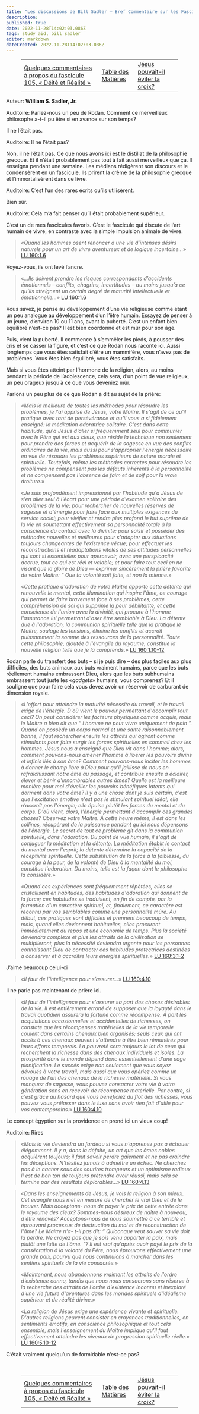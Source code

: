 ```yaml
---
title: "Les discussions de Bill Sadler — Bref Commentaire sur les Fascicules de Rodan"
description:
published: true
date: 2022-11-28T14:02:03.086Z
tags: study aid, bill sadler
editor: markdown
dateCreated: 2022-11-28T14:02:03.086Z
---
```


<figure class="table chapter-navigator">
  <table>
    <tbody>
      <tr>
        <td><a href="/fr/article/William_S_Sadler_Jr/Bill_Sadler_Talks/19">Quelques commentaires à propos du fascicule 105, « Déité et Réalité »</a></td>
        <td><a href="/fr/article/William_S_Sadler_Jr/Bill_Sadler_Talks/Index">Table des Matières</a></td>
        <td><a href="/fr/article/William_S_Sadler_Jr/Bill_Sadler_Talks/21">Jésus pouvait-il éviter la croix?</a></td>
      </tr>
    </tbody>
  </table>
</figure>

Auteur: **William S. Sadler, Jr.**

Auditoire: Parlez-nous un peu de Rodan. Comment ce merveilleux philosophe a-t-il pu être si en avance sur son temps?

Il ne l’était pas.

Auditoire: Il ne l’était pas?

Non, il ne l’était pas. Ce que nous avons ici est le distillat de la philosophie grecque. Et il n’était probablement pas tout à fait aussi merveilleux que ça. Il enseigna pendant une semaine. Les médians rédigèrent son discours et le condensèrent en un fascicule. Ils prirent la crème de la philosophie grecque et l’immortalisèrent dans ce livre.

Auditoire: C’est l’un des rares écrits qu’ils utilisèrent.

Bien sûr.

Auditoire: Cela m’a fait penser qu’il était probablement supérieur.

C’est un de mes fascicules favoris. C’est le fascicule qui discute de l’art humain de vivre, en contraste avec la simple impulsion animale de vivre.

> «_Quand les hommes osent renoncer à une vie d’intenses désirs naturels pour un art de vivre aventureux et de logique incertaine..._» [LU 160:1.6](/fr/The_Urantia_Book/160#p1_6)

Voyez-vous, ils ont levé l’ancre.

> «_...Ils doivent prendre les risques correspondants d’accidents émotionnels – conflits, chagrins, incertitudes – au moins jusqu’à ce qu’ils atteignent un certain degré de maturité intellectuelle et émotionnelle..._» [LU 160:1.6](/fr/The_Urantia_Book/160#p1_6)

Vous savez, je pense au développement d’une vie religieuse comme étant un peu analogue au développement d’un l’être humain. Essayez de penser à un jeune, d’environ 10 ou 11 ans, avant la puberté. C’est un enfant bien équilibré n’est-ce pas? Il est bien coordonné et est mûr pour son âge.

Puis, vient la puberté. Il commence à s’emmêler les pieds, à pousser des cris et se casser la figure, et c’est ce que Rodan nous raconte ici. Aussi longtemps que vous êtes satisfait d’être un mammifère, vous n’avez pas de problèmes. Vous êtes bien équilibré, vous êtes satisfaits.

Mais si vous êtes atteint par l’hormone de la religion, alors, au moins pendant la période de l’adolescence, cela sera, d’un point de vue religieux, un peu orageux jusqu’à ce que vous deveniez mûr.

Parlons un peu plus de ce que Rodan a dit au sujet de la prière:

> «_Mais la meilleure de toutes les méthodes pour résoudre les problèmes, je l'ai apprise de Jésus, votre Maitre. Il s'agit de ce qu'il pratique avec tant de persévérance et qu'il vous a si fidèlement enseigné: la méditation adoratrice solitaire. C'est dans cette habitude, qu'a Jésus d'aller si fréquemment seul pour communier avec le Père qui est aux cieux, que réside la technique non seulement pour prendre des forces et acquérir de la sagesse en vue des conflits ordinaires de la vie, mais aussi pour s'approprier l'énergie nécessaire en vue de résoudre les problèmes supérieurs de nature morale et spirituelle. Toutefois, même les méthodes correctes pour résoudre les problèmes ne compensent pas les défauts inhérents à la personnalité et ne compensent pas l'absence de faim et de soif pour la vraie droiture._»
> 
> «_Je suis profondément impressionné par l'habitude qu'a Jésus de s'en aller seul à l'écart pour une période d'examen solitaire des problèmes de la vie; pour rechercher de nouvelles réserves de sagesse et d'énergie pour faire face aux multiples exigences du service social; pour vivifier et rendre plus profond le but suprême de la vie en soumettant effectivement sa personnalité totale à la conscience du contact avec la divinité; pour saisir et posséder des méthodes nouvelles et meilleures pour s'adapter aux situations toujours changeantes de l'existence vécue; pour effectuer les reconstructions et réadaptations vitales de ses attitudes personnelles qui sont si essentielles pour apercevoir, avec une perspicacité accrue, tout ce qui est réel et valable; et pour faire tout ceci en ne visant que la gloire de Dieu — exprimer sincèrement la prière favorite de votre Maitre: “ Que ta volonté soit faite, et non la mienne._»
> 
> «_Cette pratique d'adoration de votre Maitre apporte cette détente qui renouvelle le mental, cette illumination qui inspire l'âme, ce courage qui permet de faire bravement face à ses problèmes, cette compréhension de soi qui supprime la peur débilitante, et cette conscience de l'union avec la divinité, qui procure à l'homme l'assurance lui permettant d'oser être semblable à Dieu. La détente due à l'adoration, la communion spirituelle telle que la pratique le Maitre, soulage les tensions, élimine les conflits et accroît puissamment la somme des ressources de la personnalité. Toute cette philosophie, ajoutée à l'évangile du royaume, constitue la nouvelle religion telle que je la comprends._» [LU 160:1.10-12](/fr/The_Urantia_Book/160#p1_10)

Rodan parle du transfert des buts – si je puis dire – des plus faciles aux plus difficiles, des buts animaux aux buts vraiment humains, parce que les buts réellement humains embrassent Dieu, alors que les buts subhumains embrassent tout juste les «_gadgets_» humains, vous comprenez? Et il souligne que pour faire cela vous devez avoir un réservoir de carburant de dimension royale.

> «_L'effort pour atteindre la maturité nécessite du travail, et le travail exige de l'énergie. D'où vient le pouvoir permettant d'accomplir tout ceci? On peut considérer les facteurs physiques comme acquis, mais le Maitre a bien dit que “ l'homme ne peut vivre uniquement de pain ”. Quand on possède un corps normal et une santé raisonnablement bonne, il faut rechercher ensuite les attraits qui agiront comme stimulants pour faire surgir les forces spirituelles en sommeil chez les hommes. Jésus nous a enseigné que Dieu vit dans l'homme; alors, comment pouvons-nous amener l'homme à libérer les pouvoirs divins et infinis liés à son âme? Comment pouvons-nous inciter les hommes à donner le champ libre à Dieu pour qu'il jaillisse de nous en rafraîchissant notre âme au passage, et contribue ensuite à éclairer, élever et bénir d'innombrables autres âmes? Quelle est la meilleure manière pour moi d'éveiller les pouvoirs bénéfiques latents qui dorment dans votre âme? Il y a une chose dont je suis certain, c'est que l'excitation émotive n'est pas le stimulant spirituel idéal; elle n’accroît pas l'énergie; elle épuise plutôt les forces du mental et du corps. D'où vient, alors, l'énergie permettant d'accomplir ces grandes choses? Observez votre Maitre. À cette heure même, il est dans les collines, récupérant de la puissance pendant qu'ici nous dépensons de l'énergie. Le secret de tout ce problème gît dans la communion spirituelle, dans l'adoration. Du point de vue humain, il s'agit de conjuguer la méditation et la détente. La méditation établit le contact du mental avec l'esprit; la détente détermine la capacité de la réceptivité spirituelle. Cette substitution de la force à la faiblesse, du courage à la peur, de la volonté de Dieu à la mentalité du moi, constitue l'adoration. Du moins, telle est la façon dont le philosophe la considère._»
> 
> «_Quand ces expériences sont fréquemment répétées, elles se cristallisent en habitudes, des habitudes d'adoration qui donnent de la force; ces habitudes se traduisent, en fin de compte, par la formation d'un caractère spirituel, et, finalement, ce caractère est reconnu par vos semblables comme une personnalité mûre. Au début, ces pratiques sont difficiles et prennent beaucoup de temps, mais, quand elles deviennent habituelles, elles procurent immédiatement du repos et une économie de temps. Plus la société deviendra complexe et plus les attraits de la civilisation se multiplieront, plus la nécessité deviendra urgente pour les personnes connaissant Dieu de contracter ces habitudes protectrices destinées à conserver et à accroître leurs énergies spirituelles._» [LU 160:3.1-2](/fr/The_Urantia_Book/160#p3_1)

J’aime beaucoup celui-ci

> «_Il faut de l’intelligence pour s’assurer..._» [LU 160:4.10](/fr/The_Urantia_Book/160#p4_10)

Il ne parle pas maintenant de prière ici.

> «_Il faut de l'intelligence pour s'assurer sa part des choses désirables de la vie. Il est entièrement erroné de supposer que la loyauté dans le travail quotidien assurera la fortune comme récompense. À part les acquisitions occasionnelles et accidentelles de richesses, on constate que les récompenses matérielles de la vie temporelle coulent dans certains chenaux bien organisés; seuls ceux qui ont accès à ces chenaux peuvent s'attendre à être bien rémunérés pour leurs efforts temporels. La pauvreté sera toujours le lot de ceux qui recherchent la richesse dans des chenaux individuels et isolés. La prospérité dans le monde dépend donc essentiellement d'une sage planification. Le succès exige non seulement que vous soyez dévoués à votre travail, mais aussi que vous opériez comme un rouage de l'un des chenaux de la richesse matérielle. Si vous manquez de sagesse, vous pouvez consacrer votre vie à votre génération sans en recevoir de récompense matérielle. Par contre, si c'est grâce au hasard que vous bénéficiez du flot des richesses, vous pouvez vous prélasser dans le luxe sans avoir rien fait d'utile pour vos contemporains._» [LU 160:4.10](/fr/The_Urantia_Book/160#p4_10)

Le concept égyptien sur la providence en prend ici un vieux coup!

Auditoire: Rires

> «_Mais la vie deviendra un fardeau si vous n'apprenez pas à échouer élégamment. Il y a, dans la défaite, un art que les âmes nobles acquièrent toujours; il faut savoir perdre gaiement et ne pas craindre les déceptions. N'hésitez jamais à admettre un échec. Ne cherchez pas à le cacher sous des sourires trompeurs et un optimisme radieux. Il est de bon ton de toujours prétendre avoir réussi, mais cela se termine par des résultats déplorables..._» [LU 160:4.13](/fr/The_Urantia_Book/160#p4_13)

> «_Dans les enseignements de Jésus, je vois la religion à son mieux. Cet évangile nous met en mesure de chercher le vrai Dieu et de le trouver. Mais acceptons- nous de payer le prix de cette entrée dans le royaume des cieux? Sommes-nous désireux de naître à nouveau, d'être rénovés? Acceptons-nous de nous soumettre à ce terrible et éprouvant processus de destruction du moi et de reconstruction de l'âme? Le Maitre n'a- t-il pas dit: “ Quiconque veut sauver sa vie doit la perdre. Ne croyez pas que je sois venu apporter la paix, mais plutôt une lutte de l'âme. ”? Il est vrai qu'après avoir payé le prix de la consécration à la volonté du Père, nous éprouvons effectivement une grande paix, pourvu que nous continuions à marcher dans les sentiers spirituels de la vie consacrée._»
> 
> «_Maintenant, nous abandonnons vraiment les attraits de l'ordre d'existence connu, tandis que nous nous consacrons sans réserve à la recherche des attraits de l'ordre d'existence inconnu et inexploré d'une vie future d'aventures dans les mondes spirituels d'idéalisme supérieur et de réalité divine._»
> 
> «_La religion de Jésus exige une expérience vivante et spirituelle. D'autres religions peuvent consister en croyances traditionnelles, en sentiments émotifs, en conscience philosophique et tout cela ensemble, mais l'enseignement du Maitre implique qu'il faut effectivement atteindre les niveaux de progression spirituelle réelle._» [LU 160:5.10-12](/fr/The_Urantia_Book/160#p5_10)

C’était vraiment quelqu’un de formidable n’est-ce pas?


<br>

<figure class="table chapter-navigator">
  <table>
    <tbody>
      <tr>
        <td><a href="/fr/article/William_S_Sadler_Jr/Bill_Sadler_Talks/19">Quelques commentaires à propos du fascicule 105, « Déité et Réalité »</a></td>
        <td><a href="/fr/article/William_S_Sadler_Jr/Bill_Sadler_Talks/Index">Table des Matières</a></td>
        <td><a href="/fr/article/William_S_Sadler_Jr/Bill_Sadler_Talks/21">Jésus pouvait-il éviter la croix?</a></td>
      </tr>
    </tbody>
  </table>
</figure>
